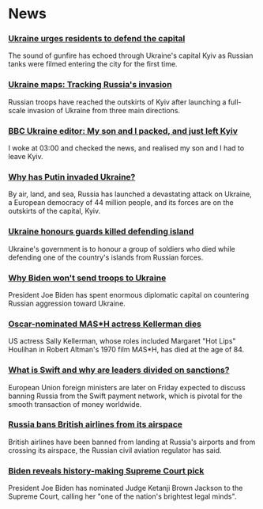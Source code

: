 # News
### [Ukraine urges residents to defend the capital](https://www.bbc.com/news/world-europe-60513116)
The sound of gunfire has echoed through Ukraine's capital Kyiv as Russian tanks were filmed entering the city for the first time.
### [Ukraine maps: Tracking Russia's invasion](https://www.bbc.com/news/world-europe-60506682)
Russian troops have reached the outskirts of Kyiv after launching a full-scale invasion of Ukraine from three main directions.
### [BBC Ukraine editor: My son and I packed, and just left Kyiv](https://www.bbc.com/news/world-europe-60525725)
I woke at 03:00 and checked the news, and realised my son and I had to leave Kyiv.
### [Why has Putin invaded Ukraine?](https://www.bbc.com/news/world-europe-56720589)
By air, land, and sea, Russia has launched a devastating attack on Ukraine, a European democracy of 44 million people, and its forces are on the outskirts of the capital, Kyiv. 
### [Ukraine honours guards killed defending island](https://www.bbc.com/news/world-europe-60522454)
Ukraine's government is to honour a group of soldiers who died while defending one of the country's islands from Russian forces. 
### [Why Biden won't send troops to Ukraine](https://www.bbc.com/news/world-us-canada-60499385)
President Joe Biden has spent enormous diplomatic capital on countering Russian aggression toward Ukraine. 
### [Oscar-nominated M*A*S*H actress Kellerman dies](https://www.bbc.com/news/entertainment-arts-60521458)
US actress Sally Kellerman, whose roles included Margaret "Hot Lips" Houlihan in Robert Altman's 1970 film M*A*S*H, has died at the age of 84.
### [What is Swift and why are leaders divided on sanctions?](https://www.bbc.com/news/business-60521822)
European Union foreign ministers are later on Friday expected to discuss banning Russia from the Swift payment network, which is pivotal for the smooth transaction of money worldwide.
### [Russia bans British airlines from its airspace](https://www.bbc.com/news/business-60505417)
British airlines have been banned from landing at Russia's airports and from crossing its airspace, the Russian civil aviation regulator has said. 
### [Biden reveals history-making Supreme Court pick](https://www.bbc.com/news/world-us-canada-60528132)
President Joe Biden has nominated Judge Ketanji Brown Jackson to the Supreme Court, calling her "one of the nation's brightest legal minds".
